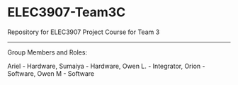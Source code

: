 # ELEC3907-Team3C
Repository for ELEC3907 Project Course for Team 3

--- 

Group Members and Roles:

Ariel - Hardware, 
Sumaiya - Hardware, 
Owen L. - Integrator, 
Orion - Software, 
Owen M - Software
